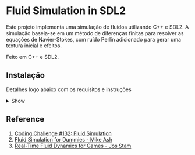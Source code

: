 # Fluid Simulation in SDL2

Este projeto implementa uma simulação de fluidos utilizando C++ e SDL2. A simulação baseia-se em um método de diferenças finitas para resolver as equações de Navier-Stokes, com ruído Perlin adicionado para gerar uma textura inicial e efeitos.

Feito em C++ e SDL2.

## Instalação

Detalhes logo abaixo com os requisitos e instruções

<details><summary>Show</summary>

### Requisitos

-   CMake
-   GCC/G++
-   Make
-   SDL2
-   OpenGL
-   Jsoncpp

### Instruções:

1. Clone o repositório:

```
git clone https://github.com/lucasfturos/FluidSimulation.git && cd FluidSimulation
```

2. Crie a pasta build:

```
cmake -S . -B build
```

3. Entre na pasta e Compile o programa:

```
cd build ; make -j4
```

4. Execute o programa:

```
./src/Fluid
```

</details>

## Reference

1. [Coding Challenge #132: Fluid Simulation](https://youtu.be/alhpH6ECFvQ)
2. [Fluid Simulation for Dummies - Mike Ash](https://mikeash.com/pyblog/fluid-simulation-for-dummies.html)
3. [Real-Time Fluid Dynamics for Games - Jos Stam](https://www.dgp.toronto.edu/public_user/stam/reality/Research/pdf/GDC03.pdf)
